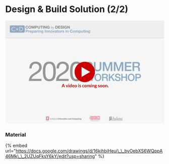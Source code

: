 # Design & Build Solution \(2/2\)

![](../../.gitbook/assets/vidcoming-welcome.png)

### Material

{% embed url="https://docs.google.com/drawings/d/16kihbiHeui\_\_byOebXS6WQppA46Mk\_\_2UZUqFksY6kY/edit?usp=sharing" %}



